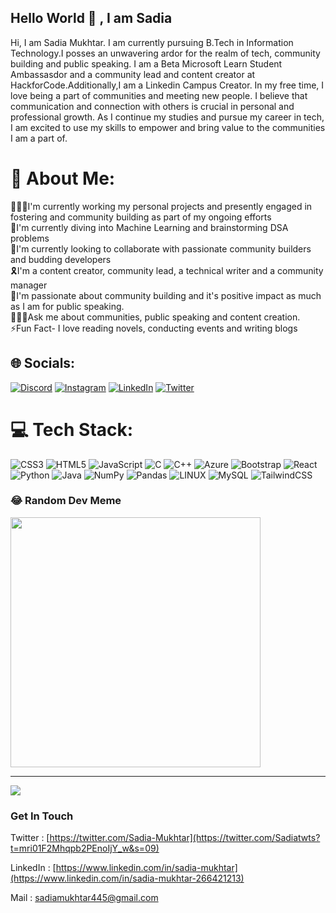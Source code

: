 
## Hello World 👋 , I am Sadia

Hi, I am Sadia Mukhtar. I am currently pursuing B.Tech in Information Technology.I posses an unwavering ardor for the realm of tech, community building and public speaking. I am a Beta Microsoft Learn Student Ambassasdor and a community lead and content creator at HackforCode.Additionally,I am a Linkedin Campus Creator. In my free time, I love being a part of communities and meeting new people. I believe that communication and connection with others is crucial in personal and professional growth. As I continue my studies and pursue my career in tech, I am excited to use my skills to empower and bring value to the communities I am a part of. 
 
# 💫 About Me:
👩🏻‍💻I'm currently working my personal projects and presently engaged in fostering and community building as part of my ongoing efforts<br>🌱I'm currently diving into Machine Learning and brainstorming DSA problems<br>🤝I'm currently looking to collaborate with passionate community builders and budding developers<br>🎗️I'm a content creator, community lead, a technical writer and a community manager <br>🎯I'm passionate about community building and it's positive impact as much as I am for public speaking.<br>🙆🏼‍♀️Ask me about  communities, public speaking and content creation.<br>⚡Fun Fact- I love reading novels, conducting events and writing blogs


## 🌐 Socials:
[![Discord](https://img.shields.io/badge/Discord-%237289DA.svg?logo=discord&logoColor=white)](https://discord.gg/Sadia#7011) [![Instagram](https://img.shields.io/badge/Instagram-%23E4405F.svg?logo=Instagram&logoColor=white)](https://instagram.com/sadia__mukhtar_) [![LinkedIn](https://img.shields.io/badge/LinkedIn-%230077B5.svg?logo=linkedin&logoColor=white)](https://linkedin.com/in/sadiaamukhtar) [![Twitter](https://img.shields.io/badge/Twitter-%231DA1F2.svg?logo=Twitter&logoColor=white)](https://twitter.com/Sadiatwts) 

# 💻 Tech Stack:
![CSS3](https://img.shields.io/badge/css3-%231572B6.svg?style=for-the-badge&logo=css3&logoColor=white) ![HTML5](https://img.shields.io/badge/html5-%23E34F26.svg?style=for-the-badge&logo=html5&logoColor=white) ![JavaScript](https://img.shields.io/badge/javascript-%23323330.svg?style=for-the-badge&logo=javascript&logoColor=%23F7DF1E) ![C](https://img.shields.io/badge/c-%2300599C.svg?style=for-the-badge&logo=c&logoColor=white) ![C++](https://img.shields.io/badge/c++-%2300599C.svg?style=for-the-badge&logo=c%2B%2B&logoColor=white) ![Azure](https://img.shields.io/badge/azure-%230072C6.svg?style=for-the-badge&logo=azure-devops&logoColor=white) ![Bootstrap](https://img.shields.io/badge/bootstrap-%23563D7C.svg?style=for-the-badge&logo=bootstrap&logoColor=white) ![React](https://img.shields.io/badge/react-%2320232a.svg?style=for-the-badge&logo=react&logoColor=%2361DAFB) ![Python](https://img.shields.io/badge/python-3670A0?style=for-the-badge&logo=python&logoColor=ffdd54) ![Java](https://img.shields.io/badge/java-%23ED8B00.svg?style=for-the-badge&logo=java&logoColor=white) ![NumPy](https://img.shields.io/badge/numpy-%23013243.svg?style=for-the-badge&logo=numpy&logoColor=white) ![Pandas](https://img.shields.io/badge/pandas-%23150458.svg?style=for-the-badge&logo=pandas&logoColor=white) ![LINUX](https://img.shields.io/badge/Linux-FCC624?style=for-the-badge&logo=linux&logoColor=black) ![MySQL](https://img.shields.io/badge/mysql-%2300f.svg?style=for-the-badge&logo=mysql&logoColor=white) ![TailwindCSS](https://img.shields.io/badge/tailwindcss-%2338B2AC.svg?style=for-the-badge&logo=tailwind-css&logoColor=white)
<!--
# 📊 GitHub Stats:
![](https://github-readme-stats.vercel.app/api?username=sadiamukhtar&theme=dark&hide_border=false&include_all_commits=true&count_private=true)<br/>
![](https://github-readme-streak-stats.herokuapp.com/?user=sadiamukhtar&theme=dark&hide_border=false)<br/>
![](https://github-readme-stats.vercel.app/api/top-langs/?username=sadiamukhtar&theme=dark&hide_border=false&include_all_commits=true&count_private=true&layout=compact)
-->

### 😂 Random Dev Meme
<img src='https://randommeme-five.vercel.app/' style="height: 400px;"/>

---
[![](https://visitcount.itsvg.in/api?id=sadiamukhtar&icon=0&color=0)](https://visitcount.itsvg.in)

<!-- Proudly created with GPRM ( https://gprm.itsvg.in ) -->
    

### Get In Touch

Twitter : [https://twitter.com/Sadia-Mukhtar](https://twitter.com/Sadiatwts?t=mri01F2Mhqpb2PEnoIjY_w&s=09)

LinkedIn : [https://www.linkedin.com/in/sadia-mukhtar](https://www.linkedin.com/in/sadia-mukhtar-266421213)

Mail : [sadiamukhtar445@gmail.com](http://sadiamukhtar445@gmail.com)



<!--
**saadiamukhtar/saadiamukhtar** is a ✨ _special_ ✨ repository because its `README.md` (this file) appears on your GitHub profile.

Here are some ideas to get you started:

- 🔭 I’m currently working on ...
- 🌱 I’m currently learning ...
- 👯 I’m looking to collaborate on ...
- 🤔 I’m looking for help with ...
- 💬 Ask me about ...
- 📫 How to reach me: ...
- 😄 Pronouns: ...
- ⚡ Fun fact: ...
-->
